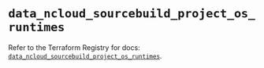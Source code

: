 # `data_ncloud_sourcebuild_project_os_runtimes`

Refer to the Terraform Registry for docs: [`data_ncloud_sourcebuild_project_os_runtimes`](https://registry.terraform.io/providers/navercloudplatform/ncloud/4.0.4/docs/data-sources/sourcebuild_project_os_runtimes).

